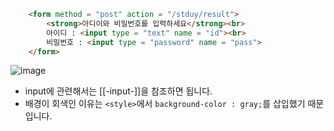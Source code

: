 ```html
    <form method = "post" action = "/stduy/result">
        <strong>아디이와 비밀번호를 입력하세요</strong><br>
        아이디 : <input type = "text" name = "id"><br>
        비밀번호 : <input type = "password" name = "pass">
    </form>
```

![image](https://github.com/B-O-P/secondbrain/assets/117426928/c39f126c-c1e0-49b3-9e83-cff0cbe18ec2)

+ input에 관련해서는 [[-input-]]을 참조하면 됩니다.
+ 배경이 회색인 이유는 `<style>`에서 `background-color : gray;`를 삽입했기 때문입니다.